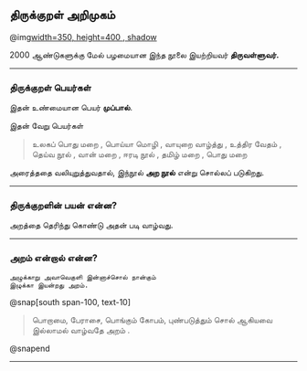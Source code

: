 ## திருக்குறள் அறிமுகம்

@img[width=350, height=400 , shadow](assets/img/valluvar.png)

2000 ஆண்டுகளுக்கு மேல் பழமையான இந்த நூலை இயற்றியவர் **திருவள்ளுவர்.**

---

### திருக்குறள் பெயர்கள்

இதன் உண்மையான பெயர் **முப்பால்**. 

இதன் வேறு பெயர்கள்


> உலகப்  பொது  மறை , பொய்யா மொழி , வாயுறை  வாழ்த்து , உத்திர வேதம் , தெய்வ  நூல் , வான் மறை , ஈரடி நூல் , தமிழ் மறை , பொது மறை 


அரைத்ததை வலியுறுத்துவதால், இந்நூல் **அற நூல்** என்று சொல்லப் படுகிறது.


---

### திருக்குறளின் பயன் என்ன?

அறத்தை தெரிந்து கொண்டு அதன் படி வாழ்வது.

---

### அறம் என்றால் என்ன?


```
அழுக்காறு அவாவெகுளி இன்னாச்சொல் நான்கும்
இழுக்கா இயன்றது அறம்.
```

@snap[south span-100, text-10]

> பொறாமை, பேராசை, பொங்கும் கோபம், புண்படுத்தும் சொல் ஆகியவை
> இல்லாமல் வாழ்வதே அறம் .

@snapend


---
